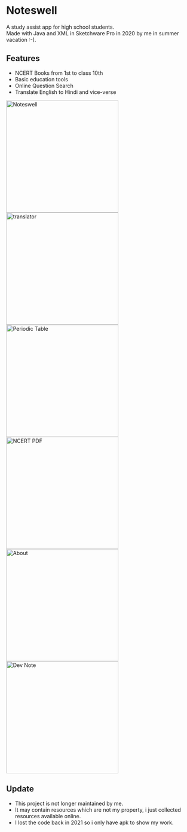 # Noteswell
A study assist app for high school students.  
Made with Java and XML in Sketchware Pro in 2020 by me in summer vacation :-).

## Features
- NCERT Books from 1st to class 10th
- Basic education tools
- Online Question Search
- Translate English to Hindi and vice-verse



<img src="https://github.com/user-attachments/assets/45cb9958-a184-4d6c-b0e4-6d98012369ec" width="300" alt="Noteswell">
<img src="https://github.com/user-attachments/assets/9388d88b-ba79-4cba-9435-b08dcafca64d" width="300" alt="translator">
<img src="https://github.com/user-attachments/assets/6e52b2d9-3586-4897-9d32-8a6c36521530" width="300" alt="Periodic Table">
<img src="https://github.com/user-attachments/assets/448935d6-1725-4bd5-8f94-3882ddcb83d1" width="300" alt="NCERT PDF">
<img src="https://github.com/user-attachments/assets/b83e08b6-944c-4004-93fb-49d6c00a213a" width="300" alt="About">
<img src="https://github.com/user-attachments/assets/c821578c-9deb-4250-b8b6-7d3913f9d53f" width="300" alt="Dev Note">

## Update
- This project is not longer maintained by me.
- It may contain resources which are not my property, i just collected resources available online.
- I lost the code back in 2021 so i only have apk to show my work.
